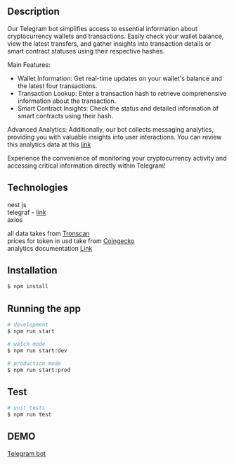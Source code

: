 ## Description
Our Telegram bot simplifies access to essential information about cryptocurrency wallets and transactions. Easily check your wallet balance, view the latest transfers, and gather insights into transaction details or smart contract statuses using their respective hashes.

Main Features:

- Wallet Information: Get real-time updates on your wallet's balance and the latest four transactions.
- Transaction Lookup: Enter a transaction hash to retrieve comprehensive information about the transaction.
- Smart Contract Insights: Check the status and detailed information of smart contracts using their hash.

Advanced Analytics:
Additionally, our bot collects messaging analytics, providing you with valuable insights into user interactions. You can review this analytics data at this [link](https://app.amplitude.com/analytics/share/a74ca92e41354d47beab3efd0e32fec5)

Experience the convenience of monitoring your cryptocurrency activity and accessing critical information directly within Telegram!

## Technologies

nest js  
telegraf  - [link](https://www.npmjs.com/package/telegraf)  
axios  

all data takes from  [Tronscan](https://docs.tronscan.org/getting-started/api-keys?_gl=1*zm6w1k*_ga*MjU3ODU0NjUuMTcxNTUyNjQ5Mg..*_ga_TBLE5BZDE8*MTcxNTg2NjcxNy4yMC4wLjE3MTU4NjY3MTcuNjAuMC4w )  
prices for token in usd take from  [Coingecko](https://docs.coingecko.com/reference/introduction)  
analytics documentation [Link](https://www.docs.developers.amplitude.com/documentation-home/)
## Installation

```bash
$ npm install
```

## Running the app

```bash
# development
$ npm run start

# watch mode
$ npm run start:dev

# production mode
$ npm run start:prod
```

## Test

```bash
# unit tests
$ npm run test

```

## DEMO
[Telegram bot](https://t.me/mega_tron_scan_bot)

